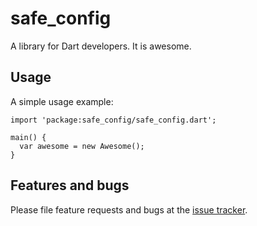 # safe_config

A library for Dart developers. It is awesome.

## Usage

A simple usage example:

    import 'package:safe_config/safe_config.dart';

    main() {
      var awesome = new Awesome();
    }

## Features and bugs

Please file feature requests and bugs at the [issue tracker][tracker].

[tracker]: http://example.com/issues/replaceme
